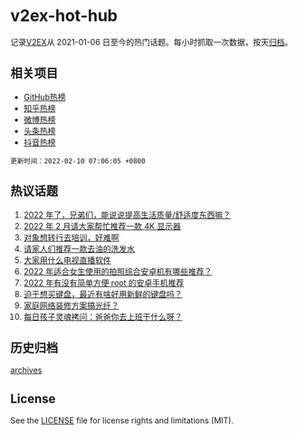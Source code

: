 # v2ex-hot-hub

 记录[V2EX](https://www.v2ex.com/)从 2021-01-06 日至今的热门话题。每小时抓取一次数据，按天[归档](archives)。
 
 ## 相关项目

- [GitHub热榜](https://github.com/lonnyzhang423/github-hot-hub)
- [知乎热榜](https://github.com/lonnyzhang423/zhihu-hot-hub)
- [微博热榜](https://github.com/lonnyzhang423/weibo-hot-hub)
- [头条热榜](https://github.com/lonnyzhang423/toutiao-hot-hub)
- [抖音热榜](https://github.com/lonnyzhang423/douyin-hot-hub)


 `更新时间：2022-02-10 07:06:05 +0800`

## 热议话题

1. [2022 年了，兄弟们，能说说提高生活质量/舒适度东西嘛？](https://www.v2ex.com/t/832587)
1. [2022 年 2 月请大家帮忙推荐一款 4K 显示器](https://www.v2ex.com/t/832589)
1. [对象想转行去培训，好难啊](https://www.v2ex.com/t/832615)
1. [请家人们推荐一款去油的洗发水](https://www.v2ex.com/t/832611)
1. [大家用什么电视直播软件](https://www.v2ex.com/t/832582)
1. [2022 年适合女生使用的拍照综合安卓机有哪些推荐？](https://www.v2ex.com/t/832592)
1. [2022 年有没有简单方便 root 的安卓手机推荐](https://www.v2ex.com/t/832607)
1. [迫于想买键盘，最近有啥好用新鲜的键盘吗？](https://www.v2ex.com/t/832652)
1. [家庭网络装修方案搞光纤？](https://www.v2ex.com/t/832702)
1. [每日孩子灵魂拷问：爸爸你去上班干什么呀？](https://www.v2ex.com/t/832681)

## 历史归档

[archives](archives)

## License

See the [LICENSE](LICENSE) file for license rights and limitations (MIT).
